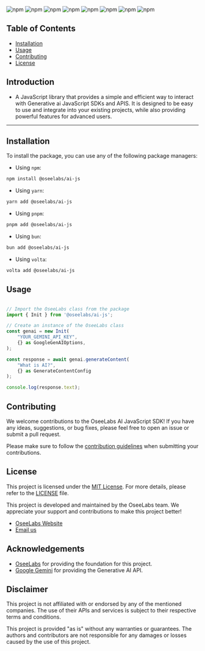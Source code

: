 

![npm](https://img.shields.io/npm/v/@oseelabs/ai-js)
![npm](https://img.shields.io/npm/l/@oseelabs/ai-js)
![npm](https://img.shields.io/npm/dw/@oseelabs/ai-js)
![npm](https://img.shields.io/github/last-commit/oseelabs/ai-js)
![npm](https://img.shields.io/github/languages/top/oseelabs/ai-js)
![npm](https://img.shields.io/github/languages/count/oseelabs/ai-js)
![npm](https://img.shields.io/github/languages/code-size/oseelabs/ai-js)
![npm](https://img.shields.io/github/release-date/oseelabs/ai-js)
<!-- ![npm](https://img.shields.io/github/forks/oseelabs/ai-js) -->
<!-- ![npm](https://img.shields.io/github/stars/oseelabs/ai-js) -->
<!-- ![npm](https://img.shields.io/github/contributors/oseelabs/ai-js) -->
<!-- ![npm](https://img.shields.io/github/repo-size/oseelabs/ai-js) -->
<!-- ![npm](https://img.shields.io/github/issues/oseelabs/ai-js)
![npm](https://img.shields.io/github/issues-raw/oseelabs/ai-js) -->
<!-- ![npm](https://img.shields.io/bundlephobia/minzip/@oseelabs/ai-js) -->


## Table of Contents
- [Installation](#installation)
- [Usage](#usage)
- [Contributing](#contributing)
- [License](#license)

## Introduction

- A JavaScript library that provides a simple and efficient way to interact with Generative ai JavaScript SDKs and APIS. It is designed to be easy to use and integrate into your existing projects, while also providing powerful features for advanced users.
---

## Installation
To install the package, you can use any of the following package managers:

- Using `npm`:
```bash
npm install @oseelabs/ai-js
```

- Using `yarn`:
```bash
yarn add @oseelabs/ai-js
```

- Using `pnpm`:
```bash
pnpm add @oseelabs/ai-js
```

- Using `bun`:
```bash
bun add @oseelabs/ai-js
```

- Using `volta`:
```bash
volta add @oseelabs/ai-js
```

## Usage

```typescript

// Import the OseeLabs class from the package
import { Init } from '@oseelabs/ai-js';

// Create an instance of the OseeLabs class
const genai = new Init(
    "YOUR_GEMINI_API_KEY",
    {} as GoogleGenAIOptions,
);

const response = await genai.generateContent(
    "What is AI?",
    {} as GenerateContentConfig
);

console.log(response.text);

```


## Contributing

We welcome contributions to the OseeLabs AI JavaScript SDK! If you have any ideas, suggestions, or bug fixes, please feel free to open an issue or submit a pull request.

Please make sure to follow the [contribution guidelines](CONTRIBUTING.md) when submitting your contributions.

## License
This project is licensed under the [MIT License](LICENSE).
For more details, please refer to the [LICENSE](LICENSE) file.

This project is developed and maintained by the OseeLabs team. We appreciate your support and contributions to make this project better!
- [OseeLabs Website](https://oseelabs.org)
- [Email us](mailto:oseelabs@gmail.com)

## Acknowledgements
- [OseeLabs](https://oseelabs.org) for providing the foundation for this project.
- [Google Gemini](https://aistudio.google.com) for providing the Generative AI API.
<!-- - [OpenAI](https://openai.com/) for providing the Generative AI API.
- [Anthropic](https://www.anthropic.com/) for providing the Generative AI API.
- [Cohere](https://cohere.ai/) for providing the Generative AI API. -->

## Disclaimer

This project is not affiliated with or endorsed by any of the mentioned companies. The use of their APIs and services is subject to their respective terms and conditions.

This project is provided "as is" without any warranties or guarantees. The authors and contributors are not responsible for any damages or losses caused by the use of this project.

